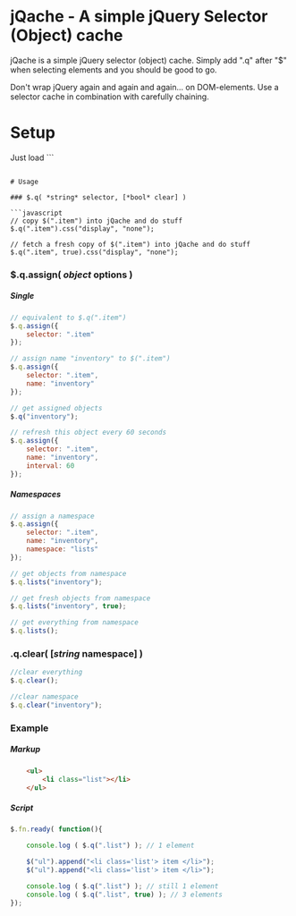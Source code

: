 jQache - A simple jQuery Selector (Object) cache
===============================
jQache is a simple jQuery selector (object) cache. Simply add ".q" after "$" when selecting elements and you should be good to go.   

Don't wrap jQuery again and again and again... on DOM-elements. Use a selector cache in combination with carefully chaining.

# Setup

Just load ``` <script src="path/to/js/jqache-0.1.1.min.js"></script>
``` after jQuery.

# Usage

### $.q( *string* selector, [*bool* clear] )

```javascript
// copy $(".item") into jQache and do stuff
$.q(".item").css("display", "none");

// fetch a fresh copy of $(".item") into jQache and do stuff
$.q(".item", true).css("display", "none");
```

### $.q.assign( *object* options )

##### Single

```javascript
// equivalent to $.q(".item")
$.q.assign({
    selector: ".item"
});

// assign name "inventory" to $(".item")
$.q.assign({
	selector: ".item",
	name: "inventory"
});

// get assigned objects
$.q("inventory");

// refresh this object every 60 seconds
$.q.assign({
	selector: ".item",
	name: "inventory",
	interval: 60
});
```

##### Namespaces
```javascript
// assign a namespace
$.q.assign({
	selector: ".item",
	name: "inventory",
	namespace: "lists"
});

// get objects from namespace
$.q.lists("inventory");

// get fresh objects from namespace
$.q.lists("inventory", true);

// get everything from namespace
$.q.lists();
```
### .q.clear( [*string* namespace] )
```javascript
//clear everything
$.q.clear();

//clear namespace
$.q.clear("inventory");
```
### Example

##### Markup
```html
	<ul>
		<li class="list"></li>
	</ul>
```
##### Script
```javascript
$.fn.ready( function(){

	console.log ( $.q(".list") ); // 1 element

	$("ul").append("<li class='list'> item </li>");
	$("ul").append("<li class='list'> item </li>");

	console.log ( $.q(".list") ); // still 1 element
	console.log ( $.q(".list", true) ); // 3 elements
});
```
